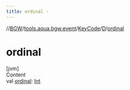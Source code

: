 ```yaml
---
title: ordinal -
---
```

//[BGW](../../../../index.md)/[tools.aqua.bgw.event](../../index.md)/[KeyCode](../index.md)/[D](index.md)/[ordinal](ordinal.md)



# ordinal  
[jvm]  
Content  
val [ordinal](ordinal.md): [Int](https://kotlinlang.org/api/latest/jvm/stdlib/kotlin/-int/index.html)  



